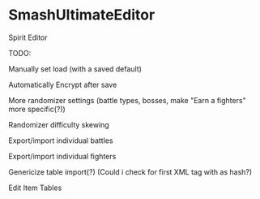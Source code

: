 # SmashUltimateEditor
Spirit Editor

TODO:
  
  Manually set load (with a saved default)
  
  Automatically Encrypt after save
  
  More randomizer settings (battle types, bosses, make "Earn a fighters" more specific(?))
  
  Randomizer difficulty skewing
  
  Export/import individual battles
  
  Export/import individual fighters
  
  Genericize table import(?) (Could i check for first XML tag with as hash?)
  
  Edit Item Tables
